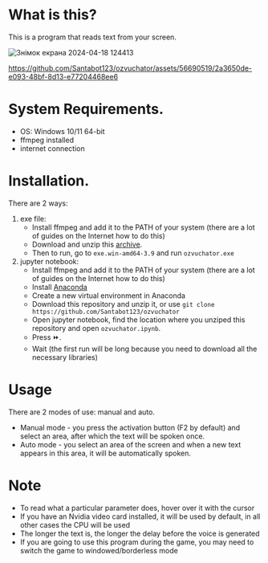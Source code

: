 # What is this?
This is a program that reads text from your screen.<br>

![Знімок екрана 2024-04-18 124413](https://github.com/Santabot123/ozvuchator/assets/56690519/1f905e47-afa7-4d1d-962b-c535d5eb15ec)


https://github.com/Santabot123/ozvuchator/assets/56690519/2a3650de-e093-48bf-8d13-e77204468ee6





# System Requirements.
- OS: Windows 10/11 64-bit
- ffmpeg installed
- internet connection

# Installation.
 There are 2 ways:
 1. exe file:
    - Install ffmpeg and add it to the PATH of your system (there are a lot of guides on the Internet how to do this)
    - Download and unzip this [archive](https://drive.google.com/file/d/19LmVONluu1whlN5aSvt-j1R79hrsMBSR/view?usp=sharing).
    - Then to run, go to `exe.win-amd64-3.9` and run `ozvuchator.exe`
 2. jupyter notebook:
    - Install ffmpeg and add it to the PATH of your system (there are a lot of guides on the Internet how to do this)
    - Install [Anaconda](https://www.anaconda.com/installation-success?source=installer)
    - Create a new virtual environment in Anaconda
    - Download this repository and unzip it, or use `git clone https://github.com/Santabot123/ozvuchator`
    - Open jupyter notebook, find the location where you unziped this repository and open `ozvuchator.ipynb`.
    - Press ⏩.  
    - Wait (the first run will be long because you need to download all the necessary libraries)

# Usage
There are 2 modes of use: manual and auto.
- Manual mode - you press the activation button (F2 by default) and select an area, after which the text will be spoken once.
- Auto mode - you select an area of the screen and when a new text appears in this area, it will be automatically spoken.



# Note
- To read what a particular parameter does, hover over it with the cursor
- If you have an Nvidia video card installed, it will be used by default, in all other cases the CPU will be used
- The longer the text is, the longer the delay before the voice is generated
- If you are going to use this program during the game, you may need to switch the game to windowed/borderless mode



